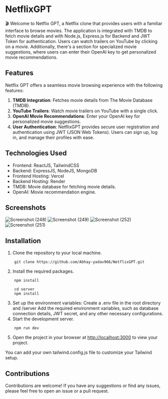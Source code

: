# NetflixGPT
🎬 Welcome to Netflix GPT, a Netflix clone that provides users with a familiar interface to browse movies. The application is integrated with TMDB to fetch movie  details and with Node.js, Express.js for Backend and JWT Token for authentication. Users can watch trailers on YouTube by clicking on a movie. Additionally, there's a section for specialized movie suggestions, where users can enter their OpenAI key to get personalized movie recommendations.

## Features
Netflix GPT offers a seamless movie browsing experience with the following features:
1. **TMDB Integration**: Fetches movie details from The Movie Database (TMDB).
2. **YouTube Trailers**: Watch movie trailers on YouTube with a single click.
3. **OpenAI Movie Recommendations**: Enter your OpenAI key for personalized movie suggestions.
4. **User Authentication**: NetflixGPT provides secure user registration and authentication using JWT (JSON Web Tokens). Users can sign up, log in, and manage their profiles with ease.

## Technologies Used
- Frontend: ReactJS, TailwindCSS
- Backend: ExpressJS, NodeJS, MongoDB
- Frontend Hosting: Vercel
- Backend Hosting: Render
- TMDB: Movie database for fetching movie details.
- OpenAI: Movie recommendation engine.

## Screenshots
![Screenshot (248)](https://github.com/Abhay-yadav966/NetflixGPT/assets/115336330/a0260911-c064-4bba-8fb4-581f7eedb193)
![Screenshot (249)](https://github.com/Abhay-yadav966/NetflixGPT/assets/115336330/43d83143-2608-4231-9786-62d6e339b369)
![Screenshot (252)](https://github.com/Abhay-yadav966/NetflixGPT/assets/115336330/b45323ec-f06c-4d1b-8c2f-4df465a9c14f)
![Screenshot (251)](https://github.com/Abhay-yadav966/NetflixGPT/assets/115336330/5f0c1780-6ae3-4efa-9101-4a13ceea70cc)



## Installation
1. Clone the repository to your local machine.
```
    git clone https://github.com/Abhay-yadav966/NetflixGPT.git
```
2. Install the required packages.
```
    npm install

    cd server
    npm install
```
3. Set up the environment variables:
Create a .env file in the root directory and /server Add the required environment variables, such as database connection details, JWT secret, and any other necessary configurations.
4. Start the development server.
```
    npm run dev
```
5. Open the project in your browser at [http://localhost:3000](http://localhost:3000) to view your project.

You can add your own tailwind.config.js file to customize your Tailwind setup.

## Contributions
Contributions are welcome! If you have any suggestions or find any issues, please feel free to open an issue or a pull request.
